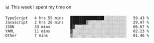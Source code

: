📊 This week I spent my time on:
<!--START_SECTION:waka-->

```text
TypeScript   4 hrs 55 mins   ███████████████░░░░░░░░░░   59.43 %
JavaScript   2 hrs 28 mins   ███████▒░░░░░░░░░░░░░░░░░   29.97 %
JSON         33 mins         █▓░░░░░░░░░░░░░░░░░░░░░░░   06.67 %
YAML         11 mins         ▓░░░░░░░░░░░░░░░░░░░░░░░░   02.23 %
Other        7 mins          ▒░░░░░░░░░░░░░░░░░░░░░░░░   01.46 %
```

<!--END_SECTION:waka-->

